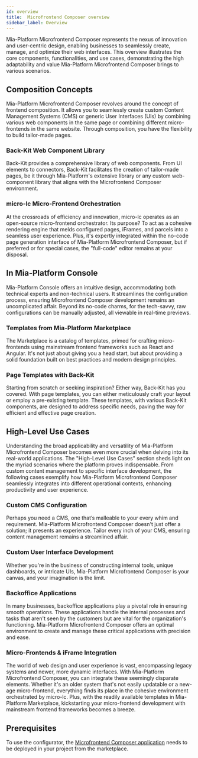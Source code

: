 ```yaml
---
id: overview
title:  Microfrontend Composer overview
sidebar_label: Overview
---
```


Mia-Platform Microfrontend Composer represents the nexus of innovation and user-centric design, enabling businesses to seamlessly create, manage, and optimize their web interfaces. This overview illustrates the core components, functionalities, and use cases, demonstrating the high adaptability and value Mia-Platform Microfrontend Composer brings to various scenarios.

## Composition Concepts

Mia-Platform Microfrontend Composer revolves around the concept of frontend composition. It allows you to seamlessly create custom Content Management Systems (CMS) or generic User Interfaces (UIs) by combining various web components in the same page or combining different micro-frontends in the same website. Through composition, you have the flexibility to build tailor-made pages.

### Back-Kit Web Component Library

Back-Kit provides a comprehensive library of web components. From UI elements to connectors, Back-Kit facilitates the creation of tailor-made pages, be it through Mia-Platform's extensive library or any custom web-component library that aligns with the Microfrontend Composer environment.

### micro-lc Micro-Frontend Orchestration

At the crossroads of efficiency and innovation, micro-lc operates as an open-source micro-frontend orchestrator. Its purpose? To act as a cohesive rendering engine that melds configured pages, iFrames, and parcels into a seamless user experience. Plus, it's expertly integrated within the no-code page generation interface of Mia-Platform Microfrontend Composer, but if preferred or for special cases, the "full-code" editor remains at your disposal.

## In Mia-Platform Console

Mia-Platform Console offers an intuitive design, accommodating both technical experts and non-technical users. It streamlines the configuration process, ensuring Microfrontend Composer development remains an uncomplicated affair. Beyond its no-code charms, for the tech-savvy, raw configurations can be manually adjusted, all viewable in real-time previews.

### Templates from Mia-Platform Marketplace

The Marketplace is a catalog of templates, primed for crafting micro-frontends using mainstream frontend frameworks such as React and Angular. It's not just about giving you a head start, but about providing a solid foundation built on best practices and modern design principles.

### Page Templates with Back-Kit

Starting from scratch or seeking inspiration? Either way, Back-Kit has you covered. With page templates, you can either meticulously craft your layout or employ a pre-existing template. These templates, with various Back-Kit components, are designed to address specific needs, paving the way for efficient and effective page creation.

## High-Level Use Cases

Understanding the broad applicability and versatility of Mia-Platform Microfrontend Composer becomes even more crucial when delving into its real-world applications. The "High-Level Use Cases" section sheds light on the myriad scenarios where the platform proves indispensable. From custom content management to specific interface development, the following cases exemplify how Mia-Platform Microfrontend Composer seamlessly integrates into different operational contexts, enhancing productivity and user experience.

### Custom CMS Configuration

Perhaps you need a CMS, one that’s malleable to your every whim and requirement. Mia-Platform Microfrontend Composer doesn't just offer a solution; it presents an experience. Tailor every inch of your CMS, ensuring content management remains a streamlined affair.

### Custom User Interface Development

Whether you're in the business of constructing internal tools, unique dashboards, or intricate UIs, Mia-Platform Microfrontend Composer is your canvas, and your imagination is the limit.

### Backoffice Applications

In many businesses, backoffice applications play a pivotal role in ensuring smooth operations. These applications handle the internal processes and tasks that aren't seen by the customers but are vital for the organization's functioning. Mia-Platform Microfrontend Composer offers an optimal environment to create and manage these critical applications with precision and ease.

### Micro-Frontends & iFrame Integration

The world of web design and user experience is vast, encompassing legacy systems and newer, more dynamic interfaces. With Mia-Platform Microfrontend Composer, you can integrate these seemingly disparate elements. Whether it's an older system that's not easily updatable or a new-age micro-frontend, everything finds its place in the cohesive environment orchestrated by micro-lc. Plus, with the readily available templates in Mia-Platform Marketplace, kickstarting your micro-frontend development with mainstream frontend frameworks becomes a breeze.

## Prerequisites
To use the configurator, the [Microfrontend Composer application](/runtime_suite_applications/backoffice/10_overview.md) needs to be deployed in your project from the marketplace.
